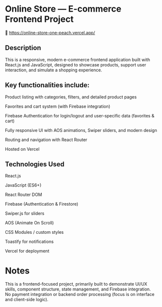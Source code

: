 # Online Store — E-commerce Frontend Project

🔗  https://online-store-one-peach.vercel.app/

## Description

This is a responsive, modern e-commerce frontend application built with React.js and JavaScript, designed to showcase products, support user interaction, and simulate a shopping experience.


## Key functionalities include:

Product listing with categories, filters, and detailed product pages

Favorites and  cart system (with Firebase integration)

Firebase Authentication for login/logout and user-specific data (favorites & cart) 

Fully responsive UI with AOS animations, Swiper sliders, and modern design

Routing and navigation with React Router

Hosted on Vercel



## Technologies Used

React.js

JavaScript (ES6+)

React Router DOM

Firebase (Authentication & Firestore)

Swiper.js for sliders

AOS (Animate On Scroll)

CSS Modules / custom styles

Toastify for notifications

Vercel for deployment



# Notes

This is a frontend-focused project, primarily built to demonstrate UI/UX skills, component structure, state management, and Firebase integration.
No payment integration or backend order processing (focus is on interface and client-side logic).
